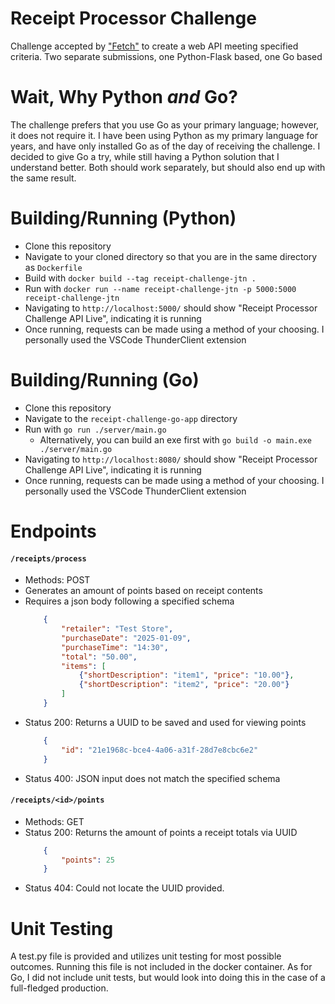 # Receipt Processor Challenge
Challenge accepted by ["Fetch"](https://github.com/fetch-rewards/receipt-processor-challenge/tree/main) to create a web API meeting specified criteria. Two separate submissions, one Python-Flask based, one Go based

# Wait, Why Python *and* Go?
The challenge prefers that you use Go as your primary language; however, it does not require it. I have been using Python as my primary language for years, and have only installed Go as of the day of receiving the challenge. I decided to give Go a try, while still having a Python solution that I understand better. Both should work separately, but should also end up with the same result.

# Building/Running (Python)
- Clone this repository
- Navigate to your cloned directory so that you are in the same directory as `Dockerfile`
- Build with `docker build --tag receipt-challenge-jtn .`
- Run with `docker run --name receipt-challenge-jtn -p 5000:5000 receipt-challenge-jtn`
- Navigating to `http://localhost:5000/` should show "Receipt Processor Challenge API Live", indicating it is running
- Once running, requests can be made using a method of your choosing. I personally used the VSCode ThunderClient extension

# Building/Running (Go)
- Clone this repository
- Navigate to the `receipt-challenge-go-app` directory
- Run with `go run ./server/main.go`
  - Alternatively, you can build an exe first with `go build -o main.exe ./server/main.go`
- Navigating to `http://localhost:8080/` should show "Receipt Processor Challenge API Live", indicating it is running
- Once running, requests can be made using a method of your choosing. I personally used the VSCode ThunderClient extension

# Endpoints

#### `/receipts/process`
- Methods: POST
- Generates an amount of points based on receipt contents
- Requires a json body following a specified schema
    ```json
        {
            "retailer": "Test Store",
            "purchaseDate": "2025-01-09",
            "purchaseTime": "14:30",
            "total": "50.00",
            "items": [
                {"shortDescription": "item1", "price": "10.00"},
                {"shortDescription": "item2", "price": "20.00"}
            ]
        }
    ```
- Status 200: Returns a UUID to be saved and used for viewing points
    ```json
        {
            "id": "21e1968c-bce4-4a06-a31f-28d7e8cbc6e2"
        }
    ```
- Status 400: JSON input does not match the specified schema

#### `/receipts/<id>/points`
- Methods: GET
- Status 200: Returns the amount of points a receipt totals via UUID
    ```json
        {
            "points": 25
        }
    ```
- Status 404: Could not locate the UUID provided.

# Unit Testing 
A test.py file is provided and utilizes unit testing for most possible outcomes. Running this file is not included in the docker container. As for Go, I did not include unit tests, but would look into doing this in the case of a full-fledged production.
